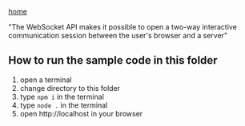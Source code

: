 [home](../README.md)

"The WebSocket API makes it possible to open a two-way interactive communication session between the user's browser and a server"

## How to run the sample code in this folder
1. open a terminal
1. change directory to this folder
1. type `npm i` in the terminal
1. type `node .` in the terminal
1. open http://localhost in your browser